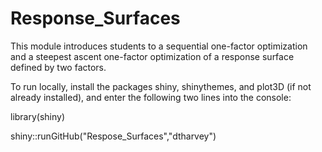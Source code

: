 # Response_Surfaces
 
This module introduces students to a sequential one-factor optimization and a steepest ascent one-factor optimization of a response surface defined by two factors.

To run locally, install the packages shiny, shinythemes, and plot3D (if not already installed), and enter the following two lines into the console:

library(shiny)

shiny::runGitHub("Respose_Surfaces","dtharvey")

